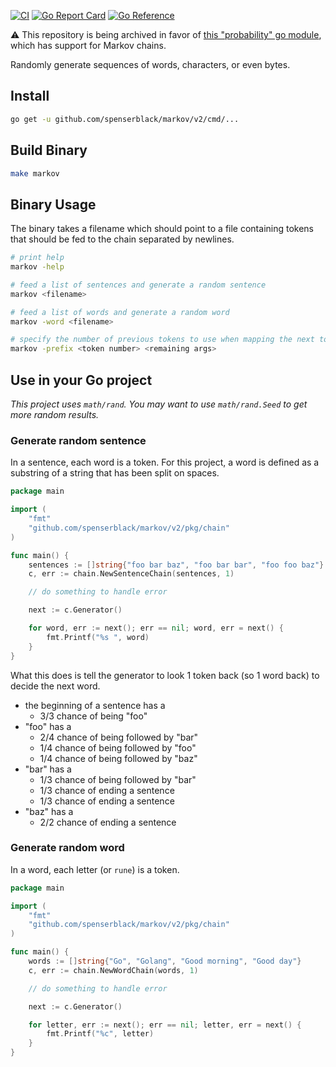 [![CI](https://github.com/spenserblack/markov/actions/workflows/ci.yml/badge.svg)](https://github.com/spenserblack/markov/actions/workflows/ci.yml)
[![Go Report Card](https://goreportcard.com/badge/github.com/spenserblack/markov)](https://goreportcard.com/report/github.com/spenserblack/markov)
[![Go Reference](https://pkg.go.dev/badge/github.com/spenserblack/markov/v2.svg)](https://pkg.go.dev/github.com/spenserblack/markov/v2)

:warning: This repository is being archived in favor of
[this "probability" go module](https://github.com/spenserblack/probability), which has support for Markov
chains.

Randomly generate sequences of words, characters, or even bytes.

## Install

```bash
go get -u github.com/spenserblack/markov/v2/cmd/...
```

## Build Binary

```bash
make markov
```

## Binary Usage

The binary takes a filename which should point to a file containing tokens
that should be fed to the chain separated by newlines.

```bash
# print help
markov -help

# feed a list of sentences and generate a random sentence
markov <filename>

# feed a list of words and generate a random word
markov -word <filename>

# specify the number of previous tokens to use when mapping the next token
markov -prefix <token number> <remaining args>
```

## Use in your Go project

*This project uses `math/rand`. You may want to use `math/rand.Seed` to get more random results.*

### Generate random sentence

In a sentence, each word is a token. For this project, a word is defined as a substring of a string
that has been split on spaces.

```go
package main

import (
	"fmt"
	"github.com/spenserblack/markov/v2/pkg/chain"
)

func main() {
	sentences := []string{"foo bar baz", "foo bar bar", "foo foo baz"}
	c, err := chain.NewSentenceChain(sentences, 1)

	// do something to handle error

	next := c.Generator()

	for word, err := next(); err == nil; word, err = next() {
		fmt.Printf("%s ", word)
	}
}
```

What this does is tell the generator to look 1 token back (so 1 word back) to decide the next word.

- the beginning of a sentence has a
  - 3/3 chance of being "foo"
- "foo" has a
  - 2/4 chance of being followed by "bar"
  - 1/4 chance of being followed by "foo"
  - 1/4 chance of being followed by "baz"
- "bar" has a
  - 1/3 chance of being followed by "bar"
  - 1/3 chance of ending a sentence
  - 1/3 chance of ending a sentence
- "baz" has a
  - 2/2 chance of ending a sentence

### Generate random word

In a word, each letter (or `rune`) is a token.

```go
package main

import (
	"fmt"
	"github.com/spenserblack/markov/v2/pkg/chain"
)

func main() {
	words := []string{"Go", "Golang", "Good morning", "Good day"}
	c, err := chain.NewWordChain(words, 1)

	// do something to handle error

	next := c.Generator()

	for letter, err := next(); err == nil; letter, err = next() {
		fmt.Printf("%c", letter)
	}
}
```
